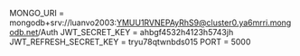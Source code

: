 MONGO_URI = mongodb+srv://luanvo2003:YMUU1RVNEPAyRhS9@cluster0.ya6mrri.mongodb.net/Auth
JWT_SECRET_KEY = ahbgf4532h4123h5743jh
JWT_REFRESH_SECRET_KEY = tryu78qtwnbds015
PORT = 5000
